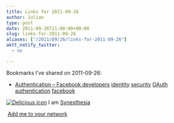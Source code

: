 ```yaml
---
title: Links for 2011-09-26
author: Julian
type: post
date: 2011-09-26T21:00:00+00:00
slug: links-for-2011-09-26 
aliases: ["/2011/09/26/links-for-2011-09-26"]
aktt_notify_twitter:
  - no

---
```

Bookmarks I&#8217;ve shared on 2011-09-26:

  * [Authentication &#8211; Facebook developers][1] 
    [identity][2] [security][3] [OAuth][4] [authentication][5] [facebook][6] </li> </ul> 
    
    <p class="deliciouslink">
      <a href="https://del.icio.us/synesthesia" title="See all my bookmarks on del.icio.us"><img src="https://www.synesthesia.co.uk/images/deliciousicon.jpg" alt="Delicious icon" /></a>&nbsp;I am <a href="https://del.icio.us/synesthesia" title="See all my bookmarks on del.icio.us">Synesthesia</a>
    </p>
    
    <p class="deliciouslink">
      <a href="https://del.icio.us/network?add=synesthesia" title="Add me to your del.icio.us network"><img src="https://www.synesthesia.co.uk/images/add.gif" alt="" /></a>&nbsp;<a href="https://del.icio.us/network?add=synesthesia" title="Add me to your del.icio.us network">Add me to your network</a>
    </p>

 [1]: https://developers.facebook.com/docs/authentication
 [2]: https://www.delicious.com/synesthesia/identity
 [3]: https://www.delicious.com/synesthesia/security
 [4]: https://www.delicious.com/synesthesia/OAuth
 [5]: https://www.delicious.com/synesthesia/authentication
 [6]: https://www.delicious.com/synesthesia/facebook